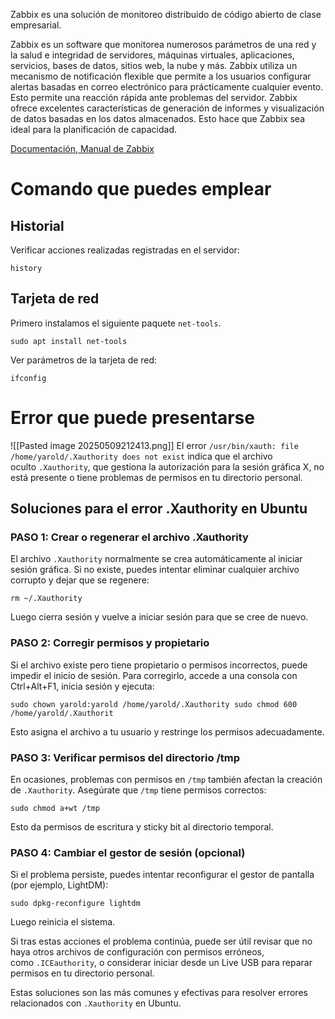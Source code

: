 Zabbix es una solución de monitoreo distribuido de código abierto de clase empresarial.

Zabbix es un software que monitorea numerosos parámetros de una red y la salud e integridad de servidores, máquinas virtuales, aplicaciones, servicios, bases de datos, sitios web, la nube y más. Zabbix utiliza un mecanismo de notificación flexible que permite a los usuarios configurar alertas basadas en correo electrónico para prácticamente cualquier evento. Esto permite una reacción rápida ante problemas del servidor. Zabbix ofrece excelentes características de generación de informes y visualización de datos basadas en los datos almacenados. Esto hace que Zabbix sea ideal para la planificación de capacidad.

[Documentación, Manual de Zabbix](https://www.zabbix.com/la/manuals)
# Comando que puedes emplear

## Historial
Verificar acciones realizadas registradas en el servidor:
```
history
```

## Tarjeta de red

Primero instalamos el siguiente paquete `net-tools`.
```
sudo apt install net-tools
```

Ver parámetros de la tarjeta de red:
```
ifconfig
```
# Error que puede presentarse

![[Pasted image 20250509212413.png]]
El error `/usr/bin/xauth: file /home/yarold/.Xauthority does not exist` indica que el archivo oculto `.Xauthority`, que gestiona la autorización para la sesión gráfica X, no está presente o tiene problemas de permisos en tu directorio personal.

## Soluciones para el error .Xauthority en Ubuntu

### PASO 1: Crear o regenerar el archivo .Xauthority

El archivo `.Xauthority` normalmente se crea automáticamente al iniciar sesión gráfica. Si no existe, puedes intentar eliminar cualquier archivo corrupto y dejar que se regenere:

```
rm ~/.Xauthority
```

Luego cierra sesión y vuelve a iniciar sesión para que se cree de nuevo.
### PASO 2: Corregir permisos y propietario

Si el archivo existe pero tiene propietario o permisos incorrectos, puede impedir el inicio de sesión. Para corregirlo, accede a una consola con Ctrl+Alt+F1, inicia sesión y ejecuta:

```
sudo chown yarold:yarold /home/yarold/.Xauthority sudo chmod 600 /home/yarold/.Xauthorit
```

Esto asigna el archivo a tu usuario y restringe los permisos adecuadamente.
### PASO 3: Verificar permisos del directorio /tmp

En ocasiones, problemas con permisos en `/tmp` también afectan la creación de `.Xauthority`. Asegúrate que `/tmp` tiene permisos correctos:

```
sudo chmod a+wt /tmp
```

Esto da permisos de escritura y sticky bit al directorio temporal.
### PASO 4: Cambiar el gestor de sesión (opcional)

Si el problema persiste, puedes intentar reconfigurar el gestor de pantalla (por ejemplo, LightDM):

```
sudo dpkg-reconfigure lightdm
```

Luego reinicia el sistema.

Si tras estas acciones el problema continúa, puede ser útil revisar que no haya otros archivos de configuración con permisos erróneos, como `.ICEauthority`, o considerar iniciar desde un Live USB para reparar permisos en tu directorio personal.

Estas soluciones son las más comunes y efectivas para resolver errores relacionados con `.Xauthority` en Ubuntu.
